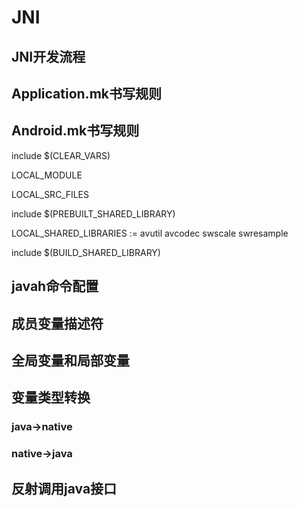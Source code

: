 # JNI

## JNI开发流程

## Application.mk书写规则

## Android.mk书写规则

include $(CLEAR_VARS)

LOCAL_MODULE

LOCAL_SRC_FILES

include $(PREBUILT_SHARED_LIBRARY)

LOCAL_SHARED_LIBRARIES := avutil avcodec swscale swresample

include $(BUILD_SHARED_LIBRARY)

## javah命令配置

## 成员变量描述符

## 全局变量和局部变量

## 变量类型转换

### java->native

### native->java

## 反射调用java接口